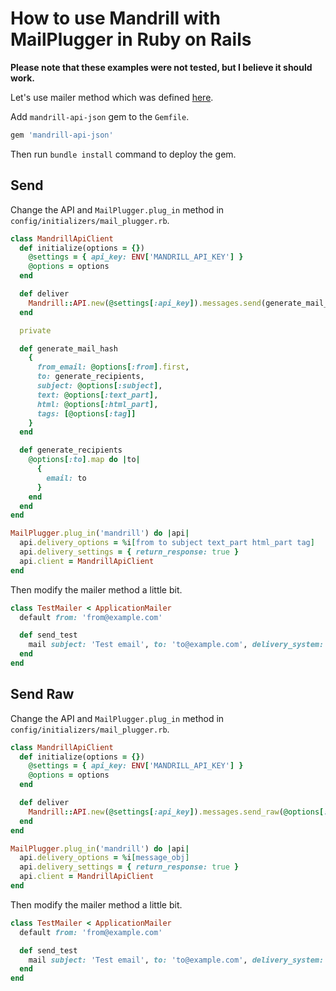 # How to use Mandrill with MailPlugger in Ruby on Rails

**Please note that these examples were not tested, but I believe it should work.**

Let's use mailer method which was defined [here](https://github.com/norbertszivos/mail_plugger/blob/main/docs/usage_in_ruby_on_rails.md).

Add `mandrill-api-json` gem to the `Gemfile`.

```ruby
gem 'mandrill-api-json'
```

Then run `bundle install` command to deploy the gem.

## Send

Change the API and `MailPlugger.plug_in` method in `config/initializers/mail_plugger.rb`.

```ruby
class MandrillApiClient
  def initialize(options = {})
    @settings = { api_key: ENV['MANDRILL_API_KEY'] }
    @options = options
  end

  def deliver
    Mandrill::API.new(@settings[:api_key]).messages.send(generate_mail_hash)
  end

  private

  def generate_mail_hash
    {
      from_email: @options[:from].first,
      to: generate_recipients,
      subject: @options[:subject],
      text: @options[:text_part],
      html: @options[:html_part],
      tags: [@options[:tag]]
    }
  end

  def generate_recipients
    @options[:to].map do |to|
      {
        email: to
      }
    end
  end
end

MailPlugger.plug_in('mandrill') do |api|
  api.delivery_options = %i[from to subject text_part html_part tag]
  api.delivery_settings = { return_response: true }
  api.client = MandrillApiClient
end
```

Then modify the mailer method a little bit.

```ruby
class TestMailer < ApplicationMailer
  default from: 'from@example.com'

  def send_test
    mail subject: 'Test email', to: 'to@example.com', delivery_system: 'mandrill', tag: 'send_test'
  end
end
```

## Send Raw

Change the API and `MailPlugger.plug_in` method in `config/initializers/mail_plugger.rb`.

```ruby
class MandrillApiClient
  def initialize(options = {})
    @settings = { api_key: ENV['MANDRILL_API_KEY'] }
    @options = options
  end

  def deliver
    Mandrill::API.new(@settings[:api_key]).messages.send_raw(@options[:message_obj].to_s)
  end
end

MailPlugger.plug_in('mandrill') do |api|
  api.delivery_options = %i[message_obj]
  api.delivery_settings = { return_response: true }
  api.client = MandrillApiClient
end
```

Then modify the mailer method a little bit.

```ruby
class TestMailer < ApplicationMailer
  default from: 'from@example.com'

  def send_test
    mail subject: 'Test email', to: 'to@example.com', delivery_system: 'mandrill'
  end
end
```
